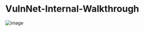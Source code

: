 # VulnNet-Internal-Walkthrough

![image](https://github.com/mohsecurity254/VulnNet-Internal-Walkthrough/assets/147415543/ac445041-e1af-445e-b2cd-0256c0bd924f)
